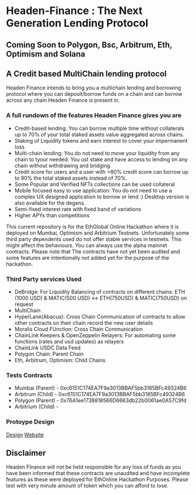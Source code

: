 # Headen-Finance : The Next Generation Lending Protocol

## Coming Soon to Polygon, Bsc, Arbitrum, Eth, Optimism and Solana

## A Credit based MultiChain lending protocol

Headen Finance intends to bring you a multichain lending and borrowing protocol where you can deposit/borrow funds on a chain and
can borrow across any chain Headen Finance is present in.

### A full rundown of the features Headen Finance gives you are

- Credit-based lending: You can borrow multiple time without collaterals up to 70% of your total staked assets value aggregated across chains.
- Staking of Liquidity tokens and earn interest to cover your impermanent loss
- Multi-chain lending: You do not need to move your liquidity from any chain to tyour needed. You ust stake and have access to lending on any chain without withdrawing and bridging
- Credit score for users and a user with >80% credit score can borrow up to 90% the total staked assets instead of 70%.
- Some Popular and Verified NFTs collections can be used collateral
- Mobile focused easy to use application: You do not need to use a complex UX designed application to borrow or lend :) Desktop version is also available for the degens.
- Semi-fixed interest rate with fixed band of variations
- Higher APYs than competitions

This current repository is for the EthGlobal Online Hackathon where it is deployed on Mumbai, Optimism and Arbitrium Testnets. Unfortunately some third party dependents used do not offer
stable services in testnets. This might affect the behaviours. You can always use the alpha mainnet contracts.
Please note that The contracts have not yet been audited and some features are intentionally not added yet for the purpose of the hackathon.

### Third Party services Used

- DeBridge: For Liquidity Balancing of contracts on different chains: ETH (1000 USD) & MATIC(500 USD) <-> ETH(750USD) & MATIC(750USD) on request
- MultiChain
- HyperLane(Abacus): Cross Chain Communication of contracts to allow other contracts on their chain record the new user details
- Moralis Cloud FUnction: Cross Chain Communication
- ChainLink Keepers & OpenZeppelin Relayers: For automating some functions (rates and usd updates) as relayers
- ChainLink USDC Data Feed
- Polygon Chain: Parent Chain
- Eth, Arbitrum, Optimism: Child Chains

### Tests Contracts

- Mumbai (Parent) - 0xc6151C174EA7F9a3013BBAF5bb3185BFc49324B6
- Arbitrum (Child) - 0xc6151C174EA7F9a3013BBAF5bb3185BFc49324B6
- Polygon (Parent) - 0x76A1ee1738818566D6663db22b0061ae0A57C9fd
- Arbitrium (Child) -

### Protoype Design

[Design](https://www.figma.com/proto/6twO6s4wxXVkgROXhY5hjz/ETHGlobal-Hackathon?page-id=252%3A1124&node-id=342%3A1950&viewport=207%2C-1450%2C0.24&scaling=min-zoom&starting-point-node-id=342%3A1950)
[Website](https://headen-finance-w8hk.vercel.app/)

## Disclaimer

Headen FInance will not be held responsible for any loss of funds as you have been informed that these contracts are unaudited and have incomplete features as these were deployed for EthOnline Hackathon Purposes. Please test with very minute amount of token which you can afford to lose.
